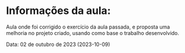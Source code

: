 # Informações da aula:
Aula onde foi corrigido o exercício da aula passada, e proposta uma melhoria no projeto criado, usando como base o trabalho desenvolvido.

<p>Data: 02 de outubro de 2023 (2023-10-09)<p> 
